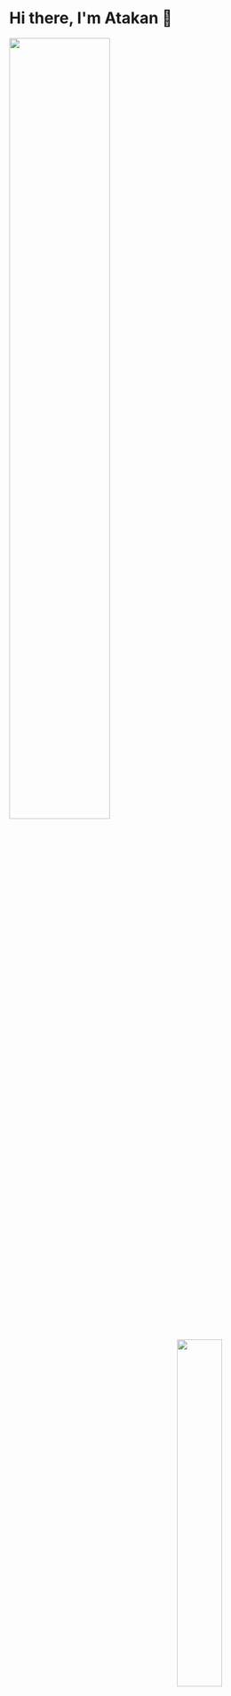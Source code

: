 # Hi there, I'm Atakan 👋

<img aling="left" width="60%" src="https://github-readme-stats.vercel.app/api?username=atakankizilyuce&show_icons=true&theme=github_dark" />

<img align="right" width="40%" src="https://github-readme-stats.vercel.app/api/top-langs/?username=atakankizilyuce&theme=github_dark" />
